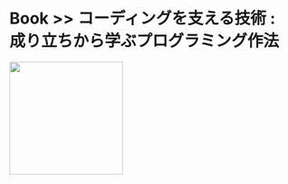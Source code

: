 # Book >> コーディングを支える技術 : 成り立ちから学ぶプログラミング作法

<img src="https://cover.openbd.jp/9784774156545.jpg" style="width: 200px"/>